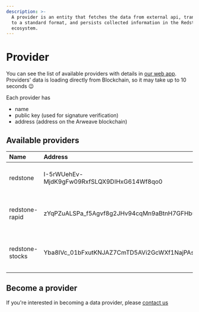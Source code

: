 ```yaml
---
description: >-
  A provider is an entity that fetches the data from external api, transforms it
  to a standard format, and persists collected information in the Redstone data
  ecosystem.
---
```


# Provider

You can see the list of available providers with details in [our web app](https://app.redstone.finance/#/app/providers). Providers' data is loading directly from Blockchain, so it may take up to 10 seconds 😉

Each provider has

* name
* public key \(used for signature verification\)
* address \(address on the Arweave blockchain\)

## Available providers

| Name | Address | Public key |
| :--- | :--- | :--- |
| redstone | I-5rWUehEv-MjdK9gFw09RxfSLQX9DIHxG614Wf8qo0 | xyTvKiCST8bAT6sxrgkLh8UCX2N1eKvawODuxwq4qOHIdDAZFU\_3N2m59rkZ0E7m77GsJuf1I8u0oEJEbxAdT7uD2JTwoYEHauXSxyJYvF0RCcZOhl5P1PJwImd44SJYa\_9My7L84D5KXB9SKs8\_VThe7ZyOb5HSGLNvMIK6A8IJ4Hr\_tg9GYm65CRmtcu18S9mhun8vgw2wi7Gw6oR6mc4vU1I-hrU66Fi7YlXwFieP6YSy01JqoLPhU84EunPQzXPouVSbXjgRU5kFVxtdRy4GK2fzEBFYsQwCQgFrySCrFKHV8AInu9jerfof\_DxNKiXkBzlB8nc22CrYnvvio\_BWyh-gN0hQHZT0gwMR-A7sbXNCQJfReaIZzX\_jP6XoB82PnpzmL\_j1mJ2lnv2Rn001flBAx9AYxtGXd9s07pA-FggTbEG3Y2UnlWW6l3EJ93E0IfxL0PqGEUlp217mxUHvmTw9fkGDWa8rT9RPmsTyji-kMFSefclw80cBm\_iOsIEutGP4S3LDbP-ZVJWDeJOBQQpSgwbisl8qbjl2sMQLQihoG2TQyNbmLwfyq-XSULkXjUi1\_6BH36wnDBLWBKF-bS2bLKcGtn3Vjet72lNHxJJilcj8vpauwJG0078S\_lO5uGt6oicdGR6eh\_NSn6\_8za\_tXg0G\_fohz4Yb1z8 |
| redstone-rapid | zYqPZuALSPa\_f5Agvf8g2JHv94cqMn9aBtnH7GFHbuA | tfkkt6lHR3lSEBNvjistpdGb8pR9UJoOVO-IuXRXD9PckAqY7TAVuDVhrcQDM56GZ\_EUh6Eg\_NRYd-EGW8SEQLHXtY\_CM4P8563xUpw0XcZJbpOeScFcN5JdN47gq8vllOheO6-v4nRPLVabRVJqkXEqzdEwxQNYDkmPL-gxE0ziZcQRQZdJUzL5mI9DzwpPC86JBVwsBK71iuRlstABciIu8u77qyArkNu0pPig9OFQvT3Vg4OPuWXd83EhqEuN5gqVufyomkmL8X7agiEjDf-UQIfZrSYqgiJsWiVJ2aKHRhLZN17wdX51L21Cg2Sbyb3B1Roy5EgUUTdJ2MY7LnI-CTbBBJLKUHSvN67MDhj1OSBwUULc8bgVCzmfVQryIFmb4tucKvz7TRAWseXNO2MtMlggXa42Hx0sOTopbFTmT\_r9glRLYw3QLzyJVH7Ltqr8QldoU-VMWtpo5cmOGh8jwVknSHqWNURbRCoDfAuwh8lpWXBjL\_V8haaY0OKFT9Lpi1VW8o4Kfx7ED1VAnLcpVIoV5CkPs\_L0Qy\_G7XpgA02OAbJH2KvwxZPeSSymdupmr1KMc8iGz5B4a1HEcKggk5ETFfeGz5r0hDha3dwDj-dOv1jbADcdgk7e2xaLgw1CpS1XEHhAnhBJgAzJDJpcHKrxPkD6cUc7FbnsBCE |
| redstone-stocks | Yba8IVc\_01bFxutKNJAZ7CmTD5AVi2GcWXf1NajPAsc | wOoClMPZ\_maAoE6OhCC8svn\_9gu8rjuWPi3Grf05zpQnCzeFjzUocJUr0ta-muJDqfiTd4t5KR2qNxn3nkN2\_kXsn5AcXnlI4UgnRdcEvsDh6yPMoMlAiAD6c0\_CIgdiMFku5OTijNMtFYOybPKrd9Xdf\_7\_lnRZhU9qQXeBclVjmIzftwNaTFYI1sgApWKMxJ6301CY7VN9SOD9KBrFQJ3QjWqLrLwAyAu\_Q6aBeQF\_L-cZSFCiTfwyDptiMCdLAjzU9s55LNAg65pZ\_OfFsvqylwiXEVIEDLUI3nmcM6OUHfyAG2TxoeXeem9nCpA96MiM8MyTWtOApGA3GW\_\_j3fxutD0wt3\_uGnVRZoypPqNuPjb5BraF0owTDYJQNML9Ddx1Hy6gMXjvjxn-MbAV7tI4KnDynrbtXPSZYjRpTpxcH9Rlr-bQAZWGpYF7OWpsZlPuE4MdxpQYhqLj6wfGCxTyzIjyt\_t4zR28gWIGT5SfM-etcuXyy\_chspsIqisSj781AP7YMTIxzyrY\_LAAm-u5gz5VwnD8xDKIrYcsxLpC4V30HFWRc5vYtBQ0cAZYnp9AGGFD-6A7PnqQ1EYSSEHzSAqoYHaqxuAvxJEhG5AECdXBS3-FpgbGgVFEeQxIH7v9Js6-Uk85t23MjRUJFNo2JIlvyolmtkd3mf88qc |

## Become a provider

If you're interested in becoming a data provider, please [contact us](https://discord.gg/2uwppEN4fM)


